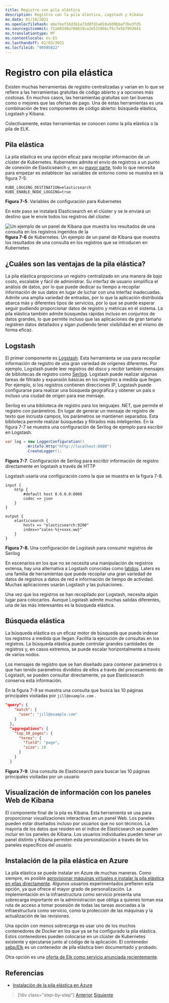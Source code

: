 ```yaml
---
title: Registro con pila elástica
description: Registro con la pila elástica, Logstash y Kibana
ms.date: 01/19/2021
ms.openlocfilehash: ebe7eef16d3b1a73d0fd3a010a509bbaf7be3fd5
ms.sourcegitcommit: f2ab02d9a780819ca2e5310bbcf5cfe5b7993041
ms.translationtype: MT
ms.contentlocale: es-ES
ms.lasthandoff: 02/03/2021
ms.locfileid: "99505822"
---
```

# <a name="logging-with-elastic-stack"></a>Registro con pila elástica

Existen muchas herramientas de registro centralizadas y varían en lo que se refiere a las herramientas gratuitas de código abierto y a opciones más costosas. En muchos casos, las herramientas gratuitas son tan buenas como o mejores que las ofertas de pago. Una de estas herramientas es una combinación de tres componentes de código abierto: búsqueda elástica, Logstash y Kibana.

Colectivamente, estas herramientas se conocen como la pila elástica o la pila de ELK.

## <a name="elastic-stack"></a>Pila elástica

La pila elástica es una opción eficaz para recopilar información de un clúster de Kubernetes. Kubernetes admite el envío de registros a un punto de conexión de Elasticsearch y, en su [mayor parte](https://kubernetes.io/docs/tasks/debug-application-cluster/logging-elasticsearch-kibana/), todo lo que necesita para empezar es establecer las variables de entorno como se muestra en la figura 7-5:

```kubernetes
KUBE_LOGGING_DESTINATION=elasticsearch
KUBE_ENABLE_NODE_LOGGING=true
```

**Figura 7-5**. Variables de configuración para Kubernetes

En este paso se instalará Elasticsearch en el clúster y se le enviará un destino que le envíe todos los registros del clúster.

![Un ejemplo de un panel de Kibana que muestra los resultados de una consulta en los registros ingeridos de la ](./media/kibana-dashboard.png)
 **figura 7-6** de Kubernetes. Un ejemplo de un panel de Kibana que muestra los resultados de una consulta en los registros que se introducen en Kubernetes

## <a name="what-are-the-advantages-of-elastic-stack"></a>¿Cuáles son las ventajas de la pila elástica?

La pila elástica proporciona un registro centralizado en una manera de bajo costo, escalable y fácil de administrar. Su interfaz de usuario simplifica el análisis de datos, por lo que puede dedicar su tiempo a recopilar información de sus datos en lugar de luchar con una interfaz inadecuadas. Admite una amplia variedad de entradas, por lo que la aplicación distribuida abarca más y diferentes tipos de servicios, por lo que se puede esperar seguir pudiendo proporcionar datos de registro y métricas en el sistema. La pila elástica también admite búsquedas rápidas incluso en conjuntos de datos grandes, lo que permite incluso que las aplicaciones de gran tamaño registren datos detallados y sigan pudiendo tener visibilidad en el mismo de forma eficaz.

## <a name="logstash"></a>Logstash

El primer componente es [Logstash](https://www.elastic.co/products/logstash). Esta herramienta se usa para recopilar información de registro de una gran variedad de orígenes diferentes. Por ejemplo, Logstash puede leer registros del disco y recibir también mensajes de bibliotecas de registro como [Serilog](https://serilog.net/). Logstash puede realizar algunas tareas de filtrado y expansión básicas en los registros a medida que llegan. Por ejemplo, si los registros contienen direcciones IP, Logstash puede configurarse para realizar una búsqueda geográfica y obtener un país o incluso una ciudad de origen para ese mensaje.

Serilog es una biblioteca de registro para los lenguajes .NET, que permite el registro con parámetros. En lugar de generar un mensaje de registro de texto que incrusta campos, los parámetros se mantienen separados. Esta biblioteca permite realizar búsquedas y filtrados más inteligentes. En la figura 7-7 se muestra una configuración de Serilog de ejemplo para escribir en Logstash.

```csharp
var log = new LoggerConfiguration()
         .WriteTo.Http("http://localhost:8080")
         .CreateLogger();
```

**Figura 7-7**. Configuración de Serilog para escribir información de registro directamente en logstash a través de HTTP

Logstash usaría una configuración como la que se muestra en la figura 7-8.

```
input {
    http {
        #default host 0.0.0.0:8080
        codec => json
    }
}

output {
    elasticsearch {
        hosts => "elasticsearch:9200"
        index=>"sales-%{+xxxx.ww}"
    }
}
```

**Figura 7-8.** Una configuración de Logstash para consumir registros de Serilog

En escenarios en los que no se necesita una manipulación de registros extensa, hay una alternativa a Logstash conocidas como [latidos](https://www.elastic.co/products/beats). Laters es una familia de herramientas que puede recopilar una gran variedad de datos de registros a datos de red e información de tiempo de actividad. Muchas aplicaciones usarán Logstash y las pulsaciones.

Una vez que los registros se han recopilado por Logstash, necesita algún lugar para colocarlos. Aunque Logstash admite muchas salidas diferentes, una de las más interesantes es la búsqueda elástica.

## <a name="elastic-search"></a>Búsqueda elástica

La búsqueda elástica es un eficaz motor de búsqueda que puede indexar los registros a medida que llegan. Facilita la ejecución de consultas en los registros. La búsqueda elástica puede controlar grandes cantidades de registros y, en casos extremos, se puede escalar horizontalmente a través de varios nodos.

Los mensajes de registro que se han diseñado para contener parámetros o que han tenido parámetros divididos de ellos a través del procesamiento de Logstash, se pueden consultar directamente, ya que Elasticsearch conserva esta información.

En la figura 7-9 se muestra una consulta que busca las 10 páginas principales visitadas por `jill@example.com` .

```json
"query": {
    "match": {
      "user": "jill@example.com"
    }
  },
  "aggregations": {
    "top_10_pages": {
      "terms": {
        "field": "page",
        "size": 10
      }
    }
  }
```

**Figura 7-9**. Una consulta de Elasticsearch para buscar las 10 páginas principales visitadas por un usuario

## <a name="visualizing-information-with-kibana-web-dashboards"></a>Visualización de información con los paneles Web de Kibana

El componente final de la pila es Kibana. Esta herramienta se usa para proporcionar visualizaciones interactivas en un panel Web. Los paneles pueden estar diseñados incluso por usuarios que no son técnicos. La mayoría de los datos que residen en el índice de Elasticsearch se pueden incluir en los paneles de Kibana. Los usuarios individuales pueden tener un panel distinto y Kibana permiten esta personalización a través de los paneles específicos del usuario.

## <a name="installing-elastic-stack-on-azure"></a>Instalación de la pila elástica en Azure

La pila elástica se puede instalar en Azure de muchas maneras. Como siempre, es posible [aprovisionar máquinas virtuales e instalar la pila elástica en ellas directamente](/azure/virtual-machines/linux/tutorial-elasticsearch). Algunos usuarios experimentados prefieren esta opción, ya que ofrece el mayor grado de personalización. La implementación en la infraestructura como servicio presenta una sobrecarga importante en la administración que obliga a quienes toman esa ruta de acceso a tomar posesión de todas las tareas asociadas a la infraestructura como servicio, como la protección de las máquinas y la actualización de las revisiones.

Una opción con menos sobrecarga es usar uno de los muchos contenedores de Docker en los que ya se ha configurado la pila elástica. Estos contenedores pueden colocarse en un clúster de Kubernetes existente y ejecutarse junto al código de la aplicación. El contenedor [sebp/Elk](https://elk-docker.readthedocs.io/) es un contenedor de pila elástica bien documentado y probado.

Otra opción es una [oferta de Elk como servicio anunciada recientemente](https://devops.com/logz-io-unveils-azure-open-source-elk-monitoring-solution/).

## <a name="references"></a>Referencias

- [Instalación de la pila elástica en Azure](/azure/virtual-machines/linux/tutorial-elasticsearch)

>[!div class="step-by-step"]
>[Anterior](observability-patterns.md)
>[Siguiente](monitoring-azure-kubernetes.md)
